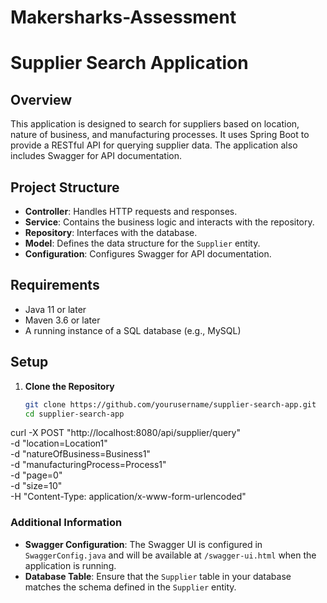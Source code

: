 # Makersharks-Assessment

# Supplier Search Application

## Overview

This application is designed to search for suppliers based on location, nature of business, and manufacturing processes. It uses Spring Boot to provide a RESTful API for querying supplier data. The application also includes Swagger for API documentation.

## Project Structure

- **Controller**: Handles HTTP requests and responses.
- **Service**: Contains the business logic and interacts with the repository.
- **Repository**: Interfaces with the database.
- **Model**: Defines the data structure for the `Supplier` entity.
- **Configuration**: Configures Swagger for API documentation.

## Requirements

- Java 11 or later
- Maven 3.6 or later
- A running instance of a SQL database (e.g., MySQL)

## Setup

1. **Clone the Repository**

   ```bash
   git clone https://github.com/yourusername/supplier-search-app.git
   cd supplier-search-app

curl -X POST "http://localhost:8080/api/supplier/query" \
     -d "location=Location1" \
     -d "natureOfBusiness=Business1" \
     -d "manufacturingProcess=Process1" \
     -d "page=0" \
     -d "size=10" \
     -H "Content-Type: application/x-www-form-urlencoded"


### **Additional Information**

- **Swagger Configuration**: The Swagger UI is configured in `SwaggerConfig.java` and will be available at `/swagger-ui.html` when the application is running.
- **Database Table**: Ensure that the `Supplier` table in your database matches the schema defined in the `Supplier` entity.
